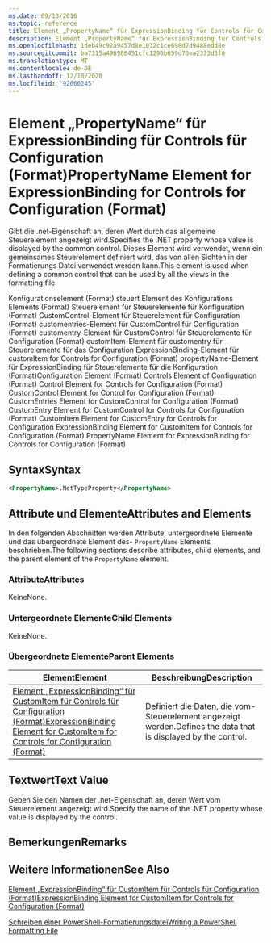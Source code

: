 ```yaml
---
ms.date: 09/13/2016
ms.topic: reference
title: Element „PropertyName“ für ExpressionBinding für Controls für Configuration (Format)
description: Element „PropertyName“ für ExpressionBinding für Controls für Configuration (Format)
ms.openlocfilehash: 1deb49c92a9457d8e1032c1ce698d7d9488edd8e
ms.sourcegitcommit: ba7315a496986451cfc1296b659d73ea2373d3f0
ms.translationtype: MT
ms.contentlocale: de-DE
ms.lasthandoff: 12/10/2020
ms.locfileid: "92666245"
---
```

# <a name="propertyname-element-for-expressionbinding-for-controls-for-configuration-format"></a><span data-ttu-id="3c1a6-103">Element „PropertyName“ für ExpressionBinding für Controls für Configuration (Format)</span><span class="sxs-lookup"><span data-stu-id="3c1a6-103">PropertyName Element for ExpressionBinding for Controls for Configuration (Format)</span></span>

<span data-ttu-id="3c1a6-104">Gibt die .net-Eigenschaft an, deren Wert durch das allgemeine Steuerelement angezeigt wird.</span><span class="sxs-lookup"><span data-stu-id="3c1a6-104">Specifies the .NET property whose value is displayed by the common control.</span></span> <span data-ttu-id="3c1a6-105">Dieses Element wird verwendet, wenn ein gemeinsames Steuerelement definiert wird, das von allen Sichten in der Formatierungs Datei verwendet werden kann.</span><span class="sxs-lookup"><span data-stu-id="3c1a6-105">This element is used when defining a common control that can be used by all the views in the formatting file.</span></span>

<span data-ttu-id="3c1a6-106">Konfigurationselement (Format) steuert Element des Konfigurations Elements (Format) Steuerelement für Steuerelemente für Konfiguration (Format) CustomControl-Element für Steuerelement für Configuration (Format) customentries-Element für CustomControl für Configuration (Format) customentry-Element für CustomControl für Steuerelemente für Configuration (Format) customItem-Element für customentry für Steuerelemente für das Configuration ExpressionBinding-Element für customItem for Controls for Configuration (Format) propertyName-Element für ExpressionBinding für Steuerelemente für die Konfiguration (Format)</span><span class="sxs-lookup"><span data-stu-id="3c1a6-106">Configuration Element (Format) Controls Element of Configuration (Format) Control Element for Controls for Configuration (Format) CustomControl Element for Control for Configuration (Format) CustomEntries Element for CustomControl for Configuration (Format) CustomEntry Element for CustomControl for Controls for Configuration (Format) CustomItem Element for CustomEntry for Controls for Configuration ExpressionBinding Element for CustomItem for Controls for Configuration (Format) PropertyName Element for ExpressionBinding for Controls for Configuration (Format)</span></span>

## <a name="syntax"></a><span data-ttu-id="3c1a6-107">Syntax</span><span class="sxs-lookup"><span data-stu-id="3c1a6-107">Syntax</span></span>

```xml
<PropertyName>.NetTypeProperty</PropertyName>
```

## <a name="attributes-and-elements"></a><span data-ttu-id="3c1a6-108">Attribute und Elemente</span><span class="sxs-lookup"><span data-stu-id="3c1a6-108">Attributes and Elements</span></span>

<span data-ttu-id="3c1a6-109">In den folgenden Abschnitten werden Attribute, untergeordnete Elemente und das übergeordnete Element des- `PropertyName` Elements beschrieben.</span><span class="sxs-lookup"><span data-stu-id="3c1a6-109">The following sections describe attributes, child elements, and the parent element of the `PropertyName` element.</span></span>

### <a name="attributes"></a><span data-ttu-id="3c1a6-110">Attribute</span><span class="sxs-lookup"><span data-stu-id="3c1a6-110">Attributes</span></span>

<span data-ttu-id="3c1a6-111">Keine</span><span class="sxs-lookup"><span data-stu-id="3c1a6-111">None.</span></span>

### <a name="child-elements"></a><span data-ttu-id="3c1a6-112">Untergeordnete Elemente</span><span class="sxs-lookup"><span data-stu-id="3c1a6-112">Child Elements</span></span>

<span data-ttu-id="3c1a6-113">Keine</span><span class="sxs-lookup"><span data-stu-id="3c1a6-113">None.</span></span>

### <a name="parent-elements"></a><span data-ttu-id="3c1a6-114">Übergeordnete Elemente</span><span class="sxs-lookup"><span data-stu-id="3c1a6-114">Parent Elements</span></span>

|<span data-ttu-id="3c1a6-115">Element</span><span class="sxs-lookup"><span data-stu-id="3c1a6-115">Element</span></span>|<span data-ttu-id="3c1a6-116">Beschreibung</span><span class="sxs-lookup"><span data-stu-id="3c1a6-116">Description</span></span>|
|-------------|-----------------|
|[<span data-ttu-id="3c1a6-117">Element „ExpressionBinding“ für CustomItem für Controls für Configuration (Format)</span><span class="sxs-lookup"><span data-stu-id="3c1a6-117">ExpressionBinding Element for CustomItem for Controls for Configuration (Format)</span></span>](./expressionbinding-element-for-customitem-for-controls-for-configuration-format.md)|<span data-ttu-id="3c1a6-118">Definiert die Daten, die vom-Steuerelement angezeigt werden.</span><span class="sxs-lookup"><span data-stu-id="3c1a6-118">Defines the data that is displayed by the control.</span></span>|

## <a name="text-value"></a><span data-ttu-id="3c1a6-119">Textwert</span><span class="sxs-lookup"><span data-stu-id="3c1a6-119">Text Value</span></span>

<span data-ttu-id="3c1a6-120">Geben Sie den Namen der .net-Eigenschaft an, deren Wert vom Steuerelement angezeigt wird.</span><span class="sxs-lookup"><span data-stu-id="3c1a6-120">Specify the name of the .NET property whose value is displayed by the control.</span></span>

## <a name="remarks"></a><span data-ttu-id="3c1a6-121">Bemerkungen</span><span class="sxs-lookup"><span data-stu-id="3c1a6-121">Remarks</span></span>

## <a name="see-also"></a><span data-ttu-id="3c1a6-122">Weitere Informationen</span><span class="sxs-lookup"><span data-stu-id="3c1a6-122">See Also</span></span>

[<span data-ttu-id="3c1a6-123">Element „ExpressionBinding“ für CustomItem für Controls für Configuration (Format)</span><span class="sxs-lookup"><span data-stu-id="3c1a6-123">ExpressionBinding Element for CustomItem for Controls for Configuration (Format)</span></span>](./expressionbinding-element-for-customitem-for-controls-for-configuration-format.md)

[<span data-ttu-id="3c1a6-124">Schreiben einer PowerShell-Formatierungsdatei</span><span class="sxs-lookup"><span data-stu-id="3c1a6-124">Writing a PowerShell Formatting File</span></span>](./writing-a-powershell-formatting-file.md)
